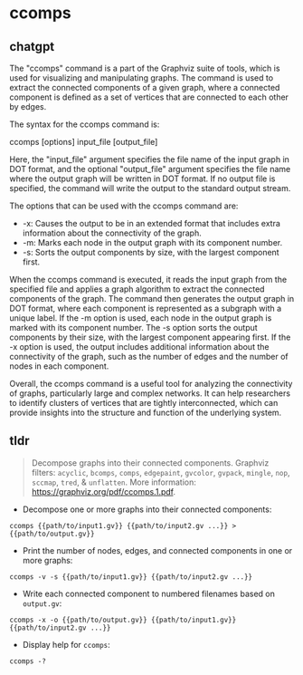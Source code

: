 # ccomps 
## chatgpt 
The "ccomps" command is a part of the Graphviz suite of tools, which is used for visualizing and manipulating graphs. The command is used to extract the connected components of a given graph, where a connected component is defined as a set of vertices that are connected to each other by edges. 

The syntax for the ccomps command is:

ccomps [options] input_file [output_file]

Here, the "input_file" argument specifies the file name of the input graph in DOT format, and the optional "output_file" argument specifies the file name where the output graph will be written in DOT format. If no output file is specified, the command will write the output to the standard output stream.

The options that can be used with the ccomps command are:

- -x: Causes the output to be in an extended format that includes extra information about the connectivity of the graph.
- -m: Marks each node in the output graph with its component number.
- -s: Sorts the output components by size, with the largest component first.

When the ccomps command is executed, it reads the input graph from the specified file and applies a graph algorithm to extract the connected components of the graph. The command then generates the output graph in DOT format, where each component is represented as a subgraph with a unique label. If the -m option is used, each node in the output graph is marked with its component number. The -s option sorts the output components by their size, with the largest component appearing first. If the -x option is used, the output includes additional information about the connectivity of the graph, such as the number of edges and the number of nodes in each component.

Overall, the ccomps command is a useful tool for analyzing the connectivity of graphs, particularly large and complex networks. It can help researchers to identify clusters of vertices that are tightly interconnected, which can provide insights into the structure and function of the underlying system. 

## tldr 
 
> Decompose graphs into their connected components.
> Graphviz filters: `acyclic`, `bcomps`, `comps`, `edgepaint`, `gvcolor`, `gvpack`, `mingle`, `nop`, `sccmap`, `tred`, & `unflatten`.
> More information: <https://graphviz.org/pdf/ccomps.1.pdf>.

- Decompose one or more graphs into their connected components:

`ccomps {{path/to/input1.gv}} {{path/to/input2.gv ...}} > {{path/to/output.gv}}`

- Print the number of nodes, edges, and connected components in one or more graphs:

`ccomps -v -s {{path/to/input1.gv}} {{path/to/input2.gv ...}}`

- Write each connected component to numbered filenames based on `output.gv`:

`ccomps -x -o {{path/to/output.gv}} {{path/to/input1.gv}} {{path/to/input2.gv ...}}`

- Display help for `ccomps`:

`ccomps -?`
